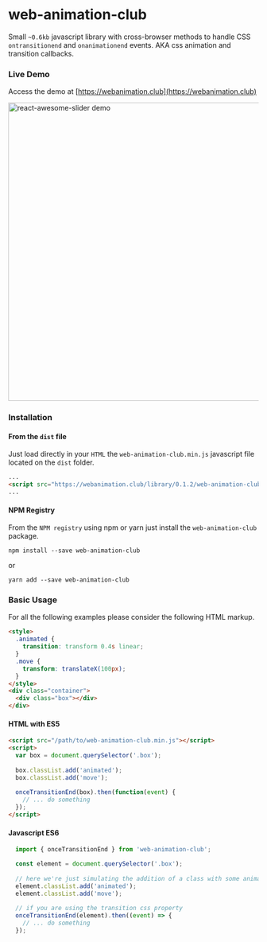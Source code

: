 # web-animation-club
Small `~0.6kb` javascript library with cross-browser methods to handle CSS `ontransitionend` and `onanimationend` events. AKA css animation and transition callbacks.

### Live Demo
Access the demo at [https://webanimation.club](https://webanimation.club)

[<img width="600" alt="react-awesome-slider demo" src="https://github.com/rcaferati/web-animation-club/blob/master/demo/assets/wac-demo.gif?raw=true">](https://webanimation.club)

### Installation
#### From the `dist` file
Just load directly in your `HTML` the `web-animation-club.min.js` javascript file located on the `dist` folder.
```html
... 
<script src="https://webanimation.club/library/0.1.2/web-animation-club.min.js"></script>
...
```

#### NPM Registry
From the `NPM registry` using npm or yarn just install the `web-animation-club` package.
```
npm install --save web-animation-club
```
or
```
yarn add --save web-animation-club
```

### Basic Usage
For all the following examples please consider the following HTML markup.
```html
<style>
  .animated {
    transition: transform 0.4s linear;
  }
  .move {
    transform: translateX(100px);
  }
</style>
<div class="container">
  <div class="box"></div>
</div>
```

#### HTML with ES5
```html
<script src="/path/to/web-animation-club.min.js"></script>
<script>
  var box = document.querySelector('.box');
  
  box.classList.add('animated');
  box.classList.add('move');
  
  onceTransitionEnd(box).then(function(event) {
    // ... do something
  });
</script>
```
#### Javascript ES6
```jsx
  import { onceTransitionEnd } from 'web-animation-club';

  const element = document.querySelector('.box');
  
  // here we're just simulating the addition of a class with some animation/transition
  element.classList.add('animated');
  element.classList.add('move');
  
  // if you are using the transition css property
  onceTransitionEnd(element).then((event) => {
    // ... do something
  });
```
